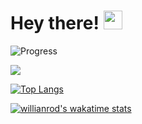 # Hey there! <img src="https://raw.githubusercontent.com/MartinHeinz/MartinHeinz/master/wave.gif" width="30px">

![Progress](https://github-readme-stats.vercel.app/api?username=gopokas&theme=dark&show_icons=true&count_private=true)

<a href="https://discord.com/users/247483052370952192">
  <img src="https://lanyard.cnrad.dev/api/247483052370952192"/>
</a>

[![Top Langs](https://github-readme-stats.vercel.app/api/top-langs/?username=gopokas)](https://github.com/anuraghazra/github-readme-stats)

[![willianrod's wakatime stats](https://github-readme-stats.vercel.app/api/wakatime?username=gopokas)](https://github.com/anuraghazra/github-readme-stats)
